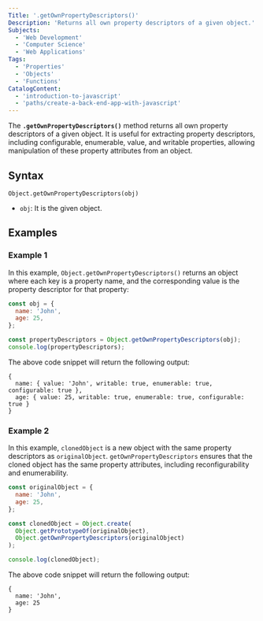 ```yaml
---
Title: '.getOwnPropertyDescriptors()'
Description: 'Returns all own property descriptors of a given object.'
Subjects:
  - 'Web Development'
  - 'Computer Science'
  - 'Web Applications'
Tags:
  - 'Properties'
  - 'Objects'
  - 'Functions'
CatalogContent:
  - 'introduction-to-javascript'
  - 'paths/create-a-back-end-app-with-javascript'
---
```


The **`.getOwnPropertyDescriptors()`** method returns all own property descriptors of a given object. It is useful for extracting property descriptors, including configurable, enumerable, value, and writable properties, allowing manipulation of these property attributes from an object.

## Syntax

```pseudo
Object.getOwnPropertyDescriptors(obj)
```

- `obj`: It is the given object.

## Examples

### Example 1

In this example, `Object.getOwnPropertyDescriptors()` returns an object where each key is a property name, and the corresponding value is the property descriptor for that property:

```js
const obj = {
  name: 'John',
  age: 25,
};

const propertyDescriptors = Object.getOwnPropertyDescriptors(obj);
console.log(propertyDescriptors);
```

The above code snippet will return the following output:

```shell
{
  name: { value: 'John', writable: true, enumerable: true, configurable: true },
  age: { value: 25, writable: true, enumerable: true, configurable: true }
}
```

### Example 2

In this example, `clonedObject` is a new object with the same property descriptors as `originalObject`. `getOwnPropertyDescriptors` ensures that the cloned object has the same property attributes, including reconfigurability and enumerability.

```js
const originalObject = {
  name: 'John',
  age: 25,
};

const clonedObject = Object.create(
  Object.getPrototypeOf(originalObject),
  Object.getOwnPropertyDescriptors(originalObject)
);

console.log(clonedObject);
```

The above code snippet will return the following output:

```shell
{
  name: 'John',
  age: 25
}
```
